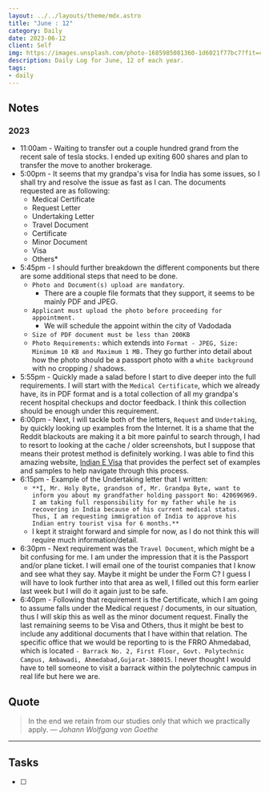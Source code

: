 ```yaml
---
layout: ../../layouts/theme/mdx.astro
title: "June : 12"
category: Daily
date: 2023-06-12
client: Self
img: https://images.unsplash.com/photo-1685985081360-1d6021f77bc7?fit=crop&q=85&w=1400&h=700
description: Daily Log for June, 12 of each year.
tags:
- daily
---
```


## Notes

### 2023
- 11:00am - Waiting to transfer out a couple hundred grand from the recent sale of tesla stocks. I ended up exiting 600 shares and plan to transfer the move to another brokerage. 
- 5:00pm - It seems that my grandpa's visa for India has some issues, so I shall try and resolve the issue as fast as I can. The documents requested are as following:
	- Medical Certificate
	- Request Letter
	- Undertaking Letter
	- Travel Document
	- Certificate
	- Minor Document
	- Visa
	- Others*
- 5:45pm - I should further breakdown the different components but there are some additional steps that need to be done.
	- `Photo and Document(s) upload are mandatory`.
		- There are a couple file formats that they support, it seems to be mainly PDF and JPEG.
	- `Applicant must upload the photo before proceeding for appointment. `
		- We will schedule the appoint within the city of Vadodada
	- `Size of PDF document must be less than 200KB`
	- `Photo Requirements:` which extends into `Format - JPEG, Size: Minimum 10 KB and Maximum 1 MB.` They go further into detail about how the photo should be a passport photo with a  `white background` with no cropping / shadows.
- 5:55pm - Quickly made a salad before I start to dive deeper into the full requirements. I will start with the `Medical Certificate`, which we already have, its in PDF format and is a total collection of all my grandpa's recent hospital checkups and doctor feedback. I think this collection should be enough under this requirement. 
- 6:00pm - Next, I will tackle both of the letters, `Request` and `Undertaking`, by quickly looking up examples from the Internet. It is a shame that the Reddit blackouts are making it a bit more painful to search through, I had to resort to looking at the cache / older screenshots, but I suppose that means their protest method is definitely working. I was able to find this amazing website, [Indian E Visa](https://indiaevisas.org/indian-visa-extension-online-application/) that provides the perfect set of examples and samples to help navigate through this process. 
- 6:15pm - Example of the Undertaking letter that I written:
	- `**I, Mr. Holy Byte, grandson of, Mr. Grandpa Byte, want to inform you about my grandfather holding passport No: 420696969. I am taking full responsibility for my father while he is recovering in India because of his current medical status. Thus, I am requesting immigration of India to approve his Indian entry tourist visa for 6 months.**`
	- I kept it straight forward and simple for now, as I do not think this will require much information/detail.
- 6:30pm - Next requirement was the `Travel Document`, which might be a bit confusing for me. I am under the impression that it is the Passport and/or plane ticket. I will email one of the tourist companies that I know and see what they say. Maybe it might be under the Form C? I guess I will have to look further into that area as well, I filled out this form earlier last week but I will do it again just to be safe.
- 6:40pm - Following that requirement is the Certificate, which I am going to assume falls under the Medical request / documents, in our situation, thus I will skip this as well as the minor document request. Finally the last remaining seems to be Visa and Others, thus it might be best to include any additional documents that I have within that relation. The specific office that we would be reporting to is the FRRO Ahmedabad, which is located `- Barrack No. 2, First Floor, Govt. Polytechnic Campus, Ambawadi, Ahmedabad,Gujarat-380015`. I never thought I would have to tell someone to visit a barrack within the polytechnic campus in real life but here we are.
## Quote

> In the end we retain from our studies only that which we practically apply.
> — <cite>Johann Wolfgang von Goethe</cite>

---

## Tasks

- [ ]